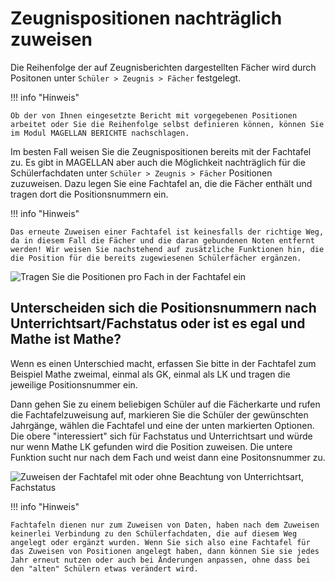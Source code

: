 # Zeugnispositionen nachträglich zuweisen

Die Reihenfolge der auf Zeugnisberichten dargestellten Fächer wird durch Positonen unter `Schüler > Zeugnis > Fächer` festgelegt.

!!! info "Hinweis"

    Ob der von Ihnen eingesetzte Bericht mit vorgegebenen Positionen arbeitet oder Sie die Reihenfolge selbst definieren können, können Sie im Modul MAGELLAN BERICHTE nachschlagen.

Im besten Fall weisen Sie die Zeugnispositionen bereits mit der Fachtafel zu. Es gibt in MAGELLAN aber auch die Möglichkeit nachträglich für die Schülerfachdaten unter `Schüler > Zeugnis > Fächer` Positionen zuzuweisen. Dazu legen Sie eine Fachtafel an, die die Fächer enthält und tragen dort die Positionsnummern ein.

!!! info "Hinweis"

    Das erneute Zuweisen einer Fachtafel ist keinesfalls der richtige Weg, da in diesem Fall die Fächer und die daran gebundenen Noten entfernt werden! Wir weisen Sie nachstehend auf zusätzliche Funktionen hin, die die Position für die bereits zugewiesenen Schülerfächer ergänzen.

![Tragen Sie die Positionen pro Fach in der Fachtafel ein](/assets/images/mag_fachtafel.faecher.png)

## Unterscheiden sich die Positionsnummern nach Unterrichtsart/Fachstatus oder ist es egal und Mathe ist Mathe?

Wenn es einen Unterschied macht, erfassen Sie bitte in der Fachtafel zum Beispiel Mathe zweimal, einmal als GK, einmal als LK und tragen die jeweilige Positionsnummer ein.

Dann gehen Sie zu einem beliebigen Schüler auf die Fächerkarte und rufen die Fachtafelzuweisung auf, markieren Sie die Schüler der gewünschten Jahrgänge, wählen die Fachtafel und eine der unten markierten Optionen. Die obere "interessiert" sich für Fachstatus und Unterrichtsart und würde nur wenn Mathe LK gefunden wird die Position zuweisen. Die untere Funktion sucht nur nach dem Fach und weist dann eine Positonsnummer zu.

![Zuweisen der Fachtafel mit oder ohne Beachtung von Unterrichtsart, Fachstatus](/assets/images/mag_fachtafel.zuweisen.png)

!!! info "Hinweis"

    Fachtafeln dienen nur zum Zuweisen von Daten, haben nach dem Zuweisen keinerlei Verbindung zu den Schülerfachdaten, die auf diesem Weg angelegt oder ergänzt wurden. Wenn Sie sich also eine Fachtafel für das Zuweisen von Positionen angelegt haben, dann können Sie sie jedes Jahr erneut nutzen oder auch bei Änderungen anpassen, ohne dass bei den "alten" Schülern etwas verändert wird.
